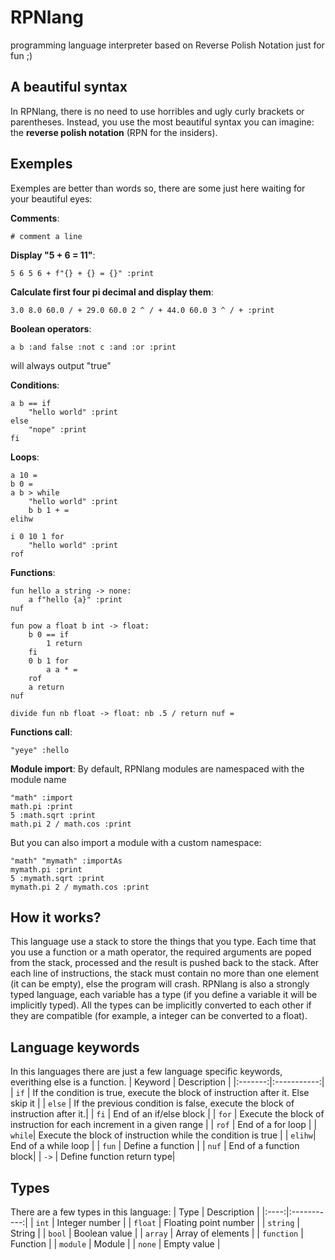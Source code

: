 # RPNlang
programming language interpreter based on Reverse Polish Notation just for fun ;)


## A beautiful syntax
In RPNlang, there is no need to use horribles and ugly curly brackets or parentheses. Instead, you use the most beautiful syntax you can imagine: the **reverse polish notation** (RPN for the insiders).

## Exemples
Exemples are better than words so, there are some just here waiting for your beautiful eyes:

**Comments**:
```
# comment a line
```

**Display "5 + 6 = 11"**:
```
5 6 5 6 + f"{} + {} = {}" :print
```

**Calculate first four pi decimal and display them**:
```
3.0 8.0 60.0 / + 29.0 60.0 2 ^ / + 44.0 60.0 3 ^ / + :print
```

**Boolean operators**:
```
a b :and false :not c :and :or :print
```
will always output "true"

**Conditions**:
```
a b == if
	"hello world" :print 
else
	"nope" :print
fi
```

**Loops**:
```
a 10 =
b 0 =
a b > while
	"hello world" :print
	b b 1 + =
elihw
```

```
i 0 10 1 for
	"hello world" :print
rof
```


**Functions**:
```
fun hello a string -> none:
	a f"hello {a}" :print
nuf
```

```
fun pow a float b int -> float:
	b 0 == if
		1 return
	fi
	0 b 1 for
		a a * =
	rof
	a return
nuf
```

```
divide fun nb float -> float: nb .5 / return nuf =
```

**Functions call**:
```
"yeye" :hello
```

**Module import**:
By default, RPNlang modules are namespaced with the module name
```
"math" :import
math.pi :print
5 :math.sqrt :print
math.pi 2 / math.cos :print
```

But you can also import a module with a custom namespace:
```
"math" "mymath" :importAs
mymath.pi :print
5 :mymath.sqrt :print
mymath.pi 2 / mymath.cos :print
```


## How it works?
This language use a stack to store the things that you type. Each time that you use a function or a math operator, the required arguments are poped from the stack, processed and the result is pushed back to the stack. After each line of instructions, the stack must contain no more than one element (it can be empty), else the program will crash.
RPNlang is also a strongly typed language, each variable has a type (if you define a variable it will be implicitly typed). All the types can be implicitly converted to each other if they are compatible (for example, a integer can be converted to a float).

## Language keywords
In this languages there are just a few language specific keywords, everithing else is a function.
| Keyword | Description |
|:-------:|:-----------:|
|  `if`   | If the condition is true, execute the block of instruction after it. Else skip it |
| `else`  | If the previous condition is false, execute the block of instruction after it.|
|  `fi`   | End of an if/else block |
|  `for`  | Execute the block of instruction for each increment in a given range |
|  `rof`  | End of a for loop |
|  `while`| Execute the block of instruction while the condition is true |
|  `elihw`| End of a while loop |
|  `fun`  | Define a function |
|  `nuf`  | End of a function block|
|  `->`   | Define function return type|

## Types
There are a few types in this language:
| Type | Description |
|:----:|:-----------:|
| `int` | Integer number |
| `float` | Floating point number |
| `string` | String |
| `bool` | Boolean value |
| `array` | Array of elements |
| `function` | Function |
| `module` | Module |
| `none` | Empty value |
